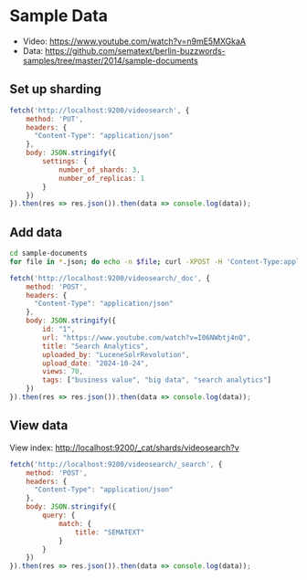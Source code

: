 # Sample Data

- Video: <https://www.youtube.com/watch?v=n9mE5MXGkaA>
- Data: <https://github.com/sematext/berlin-buzzwords-samples/tree/master/2014/sample-documents>

## Set up sharding

```js
fetch('http://localhost:9200/videosearch', {
    method: 'PUT',
    headers: {
      "Content-Type": "application/json"
    },
    body: JSON.stringify({
        settings: {
            number_of_shards: 3,
            number_of_replicas: 1
        }
    })
}).then(res => res.json()).then(data => console.log(data));
```

## Add data

```sh
cd sample-documents
for file in *.json; do echo -n $file; curl -XPOST -H 'Content-Type:application/json' localhost:9200/videosearch/_doc/ -d "`cat $file`"; echo; done
```


```js
fetch('http://localhost:9200/videosearch/_doc', {
    method: 'POST',
    headers: {
      "Content-Type": "application/json"
    },
    body: JSON.stringify({
		id: "1",
		url: "https://www.youtube.com/watch?v=I06NWbtj4nQ",
		title: "Search Analytics",
		uploaded_by: "LuceneSolrRevolution",
		upload_date: "2024-10-24",
		views: 70,
		tags: ["business value", "big data", "search analytics"]
	})
}).then(res => res.json()).then(data => console.log(data));
```

## View data

View index: <http://localhost:9200/_cat/shards/videosearch?v>

```js
fetch('http://localhost:9200/videosearch/_search', {
    method: 'POST',
    headers: {
      "Content-Type": "application/json"
    },
    body: JSON.stringify({
		query: {
			match: {
				title: "SEMATEXT"
			}
		}
	})
}).then(res => res.json()).then(data => console.log(data));
```
